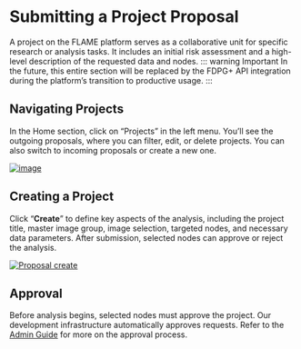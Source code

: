 # Submitting a Project Proposal

A project on the FLAME platform serves as a collaborative unit for specific research or analysis tasks.
It includes an initial risk assessment and a high-level description of the requested data and nodes.
::: warning Important
In the future, this entire section will be replaced by the FDPG+ API integration during the platform’s transition to
productive usage.
:::

## Navigating Projects

In the Home section, click on “Projects” in the left menu. You’ll see the outgoing proposals, where you can filter,
edit, or delete projects.
You can also switch to incoming proposals or create a new one.

[![image](/images/ui_images/hub_proposal.png)](/images/ui_images/hub_proposal.png)

## Creating a Project

Click “**Create**” to define key aspects of the analysis, including the project title, master image group, image
selection,
targeted nodes, and necessary data parameters. After submission, selected nodes can approve or reject the analysis.

[![Proposal create](/images/ui_images/hub_proposal_create.png)](/images/ui_images/hub_proposal_create.png)

## Approval

Before analysis begins, selected nodes must approve the project. Our development infrastructure automatically approves
requests.
Refer to the [Admin Guide](../admin/reviewing.md) for more on the approval process.

